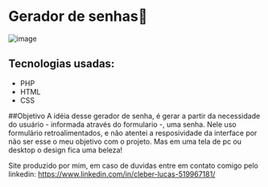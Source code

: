# Gerador de senhas🔐
![image](https://user-images.githubusercontent.com/106974931/234082109-c8e236c2-ff57-402b-b538-8617fb1a4dc4.png)

## Tecnologias usadas:
 - PHP
 - HTML
 - CSS
 
##Objetivo
A idéia desse gerador de senha, é gerar a partir da necessidade do usuário - informada através do formulario -, uma senha.
Nele uso formulário retroalimentados, e não atentei a resposividade da interface por não ser esse o meu objetivo com o projeto. Mas em uma tela de pc ou desktop o design fica uma beleza!

Site produzido por mim, em caso de duvidas entre em contato comigo pelo linkedin: https://www.linkedin.com/in/cleber-lucas-519967181/
